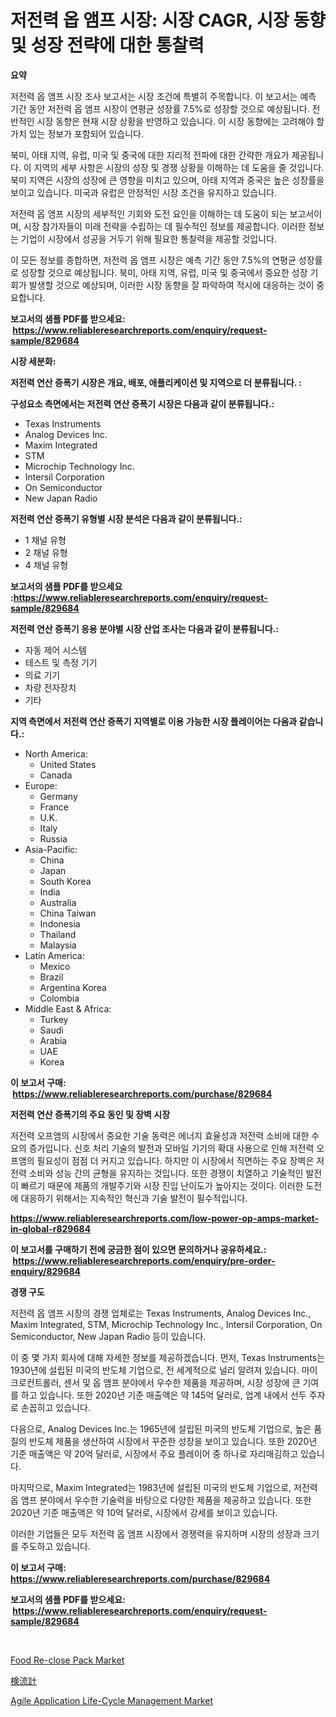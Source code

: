 <p><h1>저전력 옵 앰프 시장: 시장 CAGR, 시장 동향 및 성장 전략에 대한 통찰력</h1></p><p><strong>요약</strong></p>
<p><p>저전력 옵 앰프 시장 조사 보고서는 시장 조건에 특별히 주목합니다. 이 보고서는 예측 기간 동안 저전력 옵 앰프 시장이 연평균 성장률 7.5%로 성장할 것으로 예상됩니다. 전반적인 시장 동향은 현재 시장 상황을 반영하고 있습니다. 이 시장 동향에는 고려해야 할 가치 있는 정보가 포함되어 있습니다.</p><p>북미, 아태 지역, 유럽, 미국 및 중국에 대한 지리적 전파에 대한 간략한 개요가 제공됩니다. 이 지역의 세부 사항은 시장의 성장 및 경쟁 상황을 이해하는 데 도움을 줄 것입니다. 북미 지역은 시장의 성장에 큰 영향을 미치고 있으며, 아태 지역과 중국은 높은 성장률을 보이고 있습니다. 미국과 유럽은 안정적인 시장 조건을 유지하고 있습니다.</p><p>저전력 옵 앰프 시장의 세부적인 기회와 도전 요인을 이해하는 데 도움이 되는 보고서이며, 시장 참가자들이 미래 전략을 수립하는 데 필수적인 정보를 제공합니다. 이러한 정보는 기업이 시장에서 성공을 거두기 위해 필요한 통찰력을 제공할 것입니다.</p><p>이 모든 정보를 종합하면, 저전력 옵 앰프 시장은 예측 기간 동안 7.5%의 연평균 성장률로 성장할 것으로 예상됩니다. 북미, 아태 지역, 유럽, 미국 및 중국에서 중요한 성장 기회가 발생할 것으로 예상되며, 이러한 시장 동향을 잘 파악하여 적시에 대응하는 것이 중요합니다.</p></p>
<p><strong>보고서의 샘플 PDF를 받으세요: &nbsp;<a href="https://www.reliableresearchreports.com/enquiry/request-sample/829684">https://www.reliableresearchreports.com/enquiry/request-sample/829684</a></strong></p>
<p><strong>시장 세분화:</strong></p>
<p><strong> 저전력 연산 증폭기 시장은 개요, 배포, 애플리케이션 및 지역으로 더 분류됩니다. :</strong></p>
<p><strong>구성요소 측면에서는 저전력 연산 증폭기 시장은 다음과 같이 분류됩니다.:</strong></p>
<p><ul><li>Texas Instruments</li><li>Analog Devices Inc.</li><li>Maxim Integrated</li><li>STM</li><li>Microchip Technology Inc.</li><li>Intersil Corporation</li><li>On Semiconductor</li><li>New Japan Radio</li></ul></p>
<p><strong> 저전력 연산 증폭기 유형별 시장 분석은 다음과 같이 분류됩니다.:</strong></p>
<p><ul><li>1 채널 유형</li><li>2 채널 유형</li><li>4 채널 유형</li></ul></p>
<p><strong>보고서의 샘플 PDF를 받으세요 :<a href="https://www.reliableresearchreports.com/enquiry/request-sample/829684">https://www.reliableresearchreports.com/enquiry/request-sample/829684</a></strong></p>
<p><strong> 저전력 연산 증폭기 응용 분야별 시장 산업 조사는 다음과 같이 분류됩니다.:</strong></p>
<p><ul><li>자동 제어 시스템</li><li>테스트 및 측정 기기</li><li>의료 기기</li><li>차량 전자장치</li><li>기타</li></ul></p>
<p><strong>지역 측면에서 저전력 연산 증폭기 지역별로 이용 가능한 시장 플레이어는 다음과 같습니다.:</strong></p>
<p><ul>
    <li>
        North America:
        <ul>
            <li>United States</li>
            <li>Canada</li>
        </ul>
    </li>
    <li>
        Europe:
        <ul>
            <li>Germany</li>
            <li>France</li>
            <li>U.K.</li>
            <li>Italy</li>
            <li>Russia</li>
        </ul>
    </li>
    <li>
        Asia-Pacific:
        <ul>
            <li>China</li>
            <li>Japan</li>
            <li>South Korea</li>
            <li>India</li>
            <li>Australia</li>
            <li>China Taiwan</li>
            <li>Indonesia</li>
            <li>Thailand</li>
            <li>Malaysia</li>
        </ul>
    </li>
    <li>
        Latin America:
        <ul>
            <li>Mexico</li>
            <li>Brazil</li>
            <li>Argentina Korea</li>
            <li>Colombia</li>
        </ul>
    </li>
    <li>
        Middle East & Africa:
        <ul>
            <li>Turkey</li>
            <li>Saudi</li>
            <li>Arabia</li>
            <li>UAE</li>
            <li>Korea</li>
        </ul>
    </li>
    </ul></p>
<p><strong>이 보고서 구매: &nbsp;<a href="https://www.reliableresearchreports.com/purchase/829684">https://www.reliableresearchreports.com/purchase/829684</a></strong></p>
<p><strong>저전력 연산 증폭기의 주요 동인 및 장벽 시장</strong></p>
<p><p>저전력 오프앰의 시장에서 중요한 기술 동력은 에너지 효율성과 저전력 소비에 대한 수요의 증가입니다. 신호 처리 기술의 발전과 모바일 기기의 확대 사용으로 인해 저전력 오프앰의 필요성이 점점 더 커지고 있습니다. 하지만 이 시장에서 직면하는 주요 장벽은 저전력 소비와 성능 간의 균형을 유지하는 것입니다. 또한 경쟁이 치열하고 기술적인 발전이 빠르기 때문에 제품의 개발주기와 시장 진입 난이도가 높아지는 것이다. 이러한 도전에 대응하기 위해서는 지속적인 혁신과 기술 발전이 필수적입니다.</p></p>
<p><strong><a href="https://www.reliableresearchreports.com/low-power-op-amps-market-in-global-r829684">https://www.reliableresearchreports.com/low-power-op-amps-market-in-global-r829684</a></strong></p>
<p><strong>이 보고서를 구매하기 전에 궁금한 점이 있으면 문의하거나 공유하세요.: &nbsp;<a href="https://www.reliableresearchreports.com/enquiry/pre-order-enquiry/829684">https://www.reliableresearchreports.com/enquiry/pre-order-enquiry/829684</a></strong></p>
<p><strong>경쟁 구도</strong></p>
<p><p>저전력 옵 앰프 시장의 경쟁 업체로는 Texas Instruments, Analog Devices Inc., Maxim Integrated, STM, Microchip Technology Inc., Intersil Corporation, On Semiconductor, New Japan Radio 등이 있습니다. </p><p>이 중 몇 가지 회사에 대해 자세한 정보를 제공하겠습니다. 먼저, Texas Instruments는 1930년에 설립된 미국의 반도체 기업으로, 전 세계적으로 널리 알려져 있습니다. 마이크로컨트롤러, 센서 및 옵 앰프 분야에서 우수한 제품을 제공하며, 시장 성장에 큰 기여를 하고 있습니다. 또한 2020년 기준 매출액은 약 145억 달러로, 업계 내에서 선두 주자로 손꼽히고 있습니다.</p><p>다음으로, Analog Devices Inc.는 1965년에 설립된 미국의 반도체 기업으로, 높은 품질의 반도체 제품을 생산하여 시장에서 꾸준한 성장을 보이고 있습니다. 또한 2020년 기준 매출액은 약 20억 달러로, 시장에서 주요 플레이어 중 하나로 자리매김하고 있습니다.</p><p>마지막으로, Maxim Integrated는 1983년에 설립된 미국의 반도체 기업으로, 저전력 옵 앰프 분야에서 우수한 기술력을 바탕으로 다양한 제품을 제공하고 있습니다. 또한 2020년 기준 매출액은 약 10억 달러로, 시장에서 강세를 보이고 있습니다.</p><p>이러한 기업들은 모두 저전력 옵 앰프 시장에서 경쟁력을 유지하며 시장의 성장과 크기를 주도하고 있습니다.</p></p>
<p><strong>이 보고서 구매: &nbsp; <a href="https://www.reliableresearchreports.com/purchase/829684">https://www.reliableresearchreports.com/purchase/829684</a></strong></p>
<p><strong>보고서의 샘플 PDF를 받으세요: &nbsp;<a href="https://www.reliableresearchreports.com/enquiry/request-sample/829684">https://www.reliableresearchreports.com/enquiry/request-sample/829684</a></strong><strong></strong></p>
<p>&nbsp;</p>
<p><p><a href="https://www.linkedin.com/pulse/food-re-close-pack-market-provides-comprehensive-analysis-including-ydc4f?trackingId=E2t1ux%2Bq1sk4v4lbm50Qkg%3D%3D">Food Re-close Pack Market</a></p><p><a href="https://github.com/zekaoe592392/Market-Research-Report-List-1/blob/main/877398924665.md">検流計</a></p><p><a href="https://www.linkedin.com/pulse/agile-application-life-cycle-management-market-research-report-bowbf?trackingId=DHvxSldsYsxiwW1XCeJImA%3D%3D">Agile Application Life-Cycle Management Market</a></p></p>